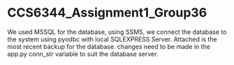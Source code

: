 # CCS6344_Assignment1_Group36

We used MSSQL for the database, using SSMS, we connect the database to the system using pyodbc with local SQLEXPRESS Server. Attached is the most recent backup for the database.
changes need to be made in the app.py conn_str variable to suit the database server.
